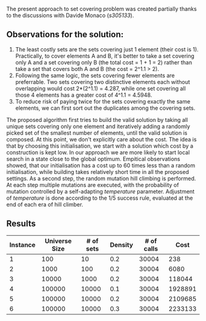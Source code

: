 The present approach to set covering problem was created partially thanks to the discussions with Davide Monaco (*s305133*).

## Observations for the solution:
1. The least costly sets are the sets covering just 1 element (their cost is 1). Practically, to cover elements A and B, it's better to take a set covering only A and a set covering only B (the total cost = 1 + 1 = 2) rather than take a set that covers both A and B (the cost = 2^1.1 > 2).
2. Following the same logic, the sets covering fewer elements are preferrable. Two sets covering two distinctive elements each without overlapping would cost 2*(2^1.1) = 4.287, while one set covering all those 4 elements has a greater cost of 4^1.1 = 4.5948.
3. To reduce risk of paying twice for the sets covering exactly the same elements, we can first sort out the duplicates among the covering sets.

The proposed algorithm first tries to build the valid solution by taking all unique sets covering only one element and iteratively adding a randomly picked set of the smallest number of elements, until the valid solution is composed. At this point, we don't explicitly care about the cost. The idea is that by choosing this initialisation, we start with a solution which cost by a construction is kept low. In our approach we are more likely to start local search in a state close to the global optimum. Empitical observations showed, that our initialisation has a cost up to 60 times less than a random initialisation, while building takes relatively short time in all the proposed settings.
As a second step, the random mutation hill climbing is performed. At each step multiple mutations are executed, with the probability of mutation controlled by a self-adapting *temperature* parameter. Adjustment of *temperature* is done according to the 1/5 success rule, evaluated at the end of each era of hill climber.

## Results
| Instance | Universe Size | # of sets | Density | # of calls | Cost |
|----------|---------------|-----------|---------|------------|------|
| 1 | 100 | 10 | 0.2 | 30004 | 238 |
| 2 | 1000 | 100 | 0.2 | 30004 | 6080 |
| 3 | 10000 | 1000 | 0.2 | 30004 | 118044 |
| 4 | 100000 | 10000 | 0.1 | 30004 | 1928891 |
| 5 | 100000 | 10000 | 0.2 | 30004 | 2109685 |
| 6 | 100000 | 10000 | 0.3 | 30004 | 2233133 |

